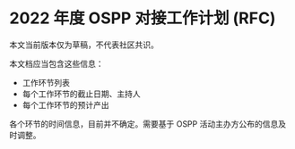 # 2022 年度 OSPP 对接工作计划 (RFC)


本文当前版本仅为草稿，不代表社区共识。

本文档应当包含这些信息：

- 工作环节列表
- 每个工作环节的截止日期、主持人
- 每个工作环节的预计产出

各个环节的时间信息，目前并不确定。需要基于 OSPP 活动主办方公布的信息及时调整。

